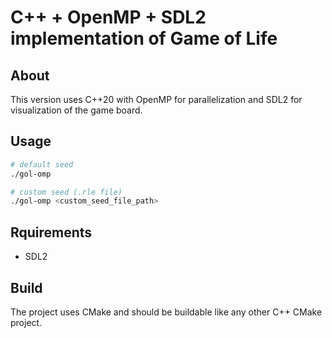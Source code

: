 # C++ + OpenMP + SDL2 implementation of Game of Life

## About

This version uses C++20 with OpenMP for parallelization and SDL2 for visualization of the game board.

## Usage

```bash
# default seed
./gol-omp

# custom seed (.rle file)
./gol-omp <custom_seed_file_path>
```

## Rquirements

* SDL2

## Build

The project uses CMake and should be buildable like any other C++ CMake project.
